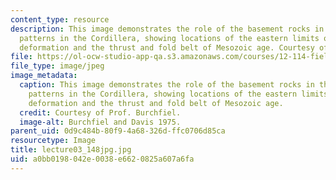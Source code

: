 ```yaml
---
content_type: resource
description: This image demonstrates the role of the basement rocks in the deformation
  patterns in the Cordillera, showing locations of the eastern limits of the Laramide
  deformation and the thrust and fold belt of Mesozoic age. Courtesy of Prof. Burchfiel.
file: https://ol-ocw-studio-app-qa.s3.amazonaws.com/courses/12-114-field-geology-i-fall-2005/a0bb0198042e0038e6620825a607a6fa_lecture03_148jpg.jpg
file_type: image/jpeg
image_metadata:
  caption: This image demonstrates the role of the basement rocks in the deformation
    patterns in the Cordillera, showing locations of the eastern limits of the Laramide
    deformation and the thrust and fold belt of Mesozoic age.
  credit: Courtesy of Prof. Burchfiel.
  image-alt: Burchfiel and Davis 1975.
parent_uid: 0d9c484b-80f9-4a68-326d-ffc0706d85ca
resourcetype: Image
title: lecture03_148jpg.jpg
uid: a0bb0198-042e-0038-e662-0825a607a6fa
---
```

